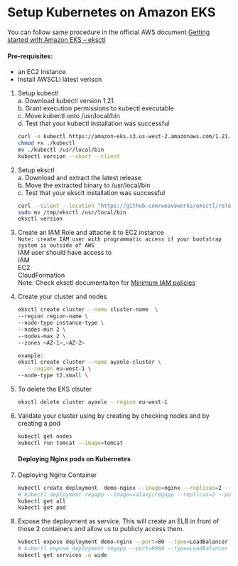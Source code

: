 # Setup Kubernetes on Amazon EKS

You can follow same procedure in the official  AWS document [Getting started with Amazon EKS – eksctl](https://docs.aws.amazon.com/eks/latest/userguide/getting-started-eksctl.html)   

#### Pre-requisites: 
  - an EC2 Instance 
  - Install AWSCLI latest verison 

1. Setup kubectl   
   a. Download kubectl version 1.21  
   b. Grant execution permissions to kubectl executable   
   c. Move kubectl onto /usr/local/bin   
   d. Test that your kubectl installation was successful    

   ```sh 
   curl -o kubectl https://amazon-eks.s3.us-west-2.amazonaws.com/1.21.2/2021-07-05/bin/linux/amd64/kubectl
   chmod +x ./kubectl
   mv ./kubectl /usr/local/bin 
   kubectl version --short --client
   ```
2. Setup eksctl   
   a. Download and extract the latest release   
   b. Move the extracted binary to /usr/local/bin   
   c. Test that your eksclt installation was successful   

   ```sh
   curl --silent --location "https://github.com/weaveworks/eksctl/releases/latest/download/eksctl_$(uname -s)_amd64.tar.gz" | tar xz -C /tmp
   sudo mv /tmp/eksctl /usr/local/bin
   eksctl version
   ```
  
3. Create an IAM Role and attache it to EC2 instance    
   `Note: create IAM user with programmatic access if your bootstrap system is outside of AWS`   
   IAM user should have access to   
   IAM   
   EC2   
   CloudFormation  
   Note: Check eksctl documentaiton for [Minimum IAM policies](https://eksctl.io/usage/minimum-iam-policies/)
   
4. Create your cluster and nodes 
   ```sh
   eksctl create cluster --name cluster-name  \
   --region region-name \
   --node-type instance-type \
   --nodes-min 2 \
   --nodes-max 2 \ 
   --zones <AZ-1>,<AZ-2>
   
   example:
   eksctl create cluster --name ayanle-cluster \
      --region eu-west-1 \
   --node-type t2.small \
    ```

5. To delete the EKS clsuter 
   ```sh 
   eksctl delete cluster ayanle --region eu-west-1
   ```
   
6. Validate your cluster using by creating by checking nodes and by creating a pod 
   ```sh 
   kubectl get nodes
   kubectl run tomcat --image=tomcat 
   ```
   
   #### Deploying Nginx pods on Kubernetes
1. Deploying Nginx Container
    ```sh
    kubectl create deployment  demo-nginx --image=nginx --replicas=2 --port=80
    # kubectl deployment regapp --image=valaxy/regapp --replicas=2 --port=8080
    kubectl get all
    kubectl get pod
   ```

1. Expose the deployment as service. This will create an ELB in front of those 2 containers and allow us to publicly access them.
   ```sh
   kubectl expose deployment demo-nginx --port=80 --type=LoadBalancer
   # kubectl expose deployment regapp --port=8080 --type=LoadBalancer
   kubectl get services -o wide
   ```
